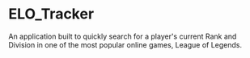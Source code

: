# ELO_Tracker
An application built to quickly search for a player's current Rank and Division in one of the most popular online games, League of Legends.


